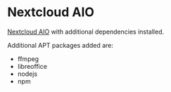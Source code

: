 <!--
SPDX-FileCopyrightText: 2025 Joe Pitt

SPDX-License-Identifier: GPL-3.0-only
-->

# Nextcloud AIO

[Nextcloud AIO](https://github.com/nextcloud/docker) with additional dependencies installed.

Additional APT packages added are:

* ffmpeg
* libreoffice
* nodejs
* npm

